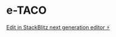 # e-TACO

[Edit in StackBlitz next generation editor ⚡️](https://stackblitz.com/~/github.com/erickcampos50/e-TACO)